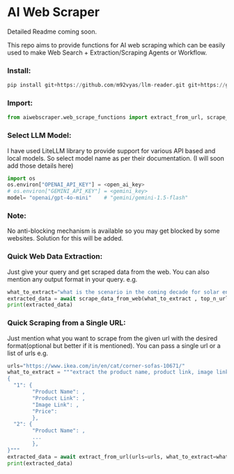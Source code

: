 # AI Web Scraper
Detailed Readme coming soon.

This repo aims to provide functions for AI web scraping which can be easily used to make Web Search + Extraction/Scraping Agents or Workflow.

### Install:
```python
pip install git+https://github.com/m92vyas/llm-reader.git git+https://github.com/m92vyas/AI-web_scraper.git
```

### Import:
```python
from aiwebscraper.web_scrape_functions import extract_from_url, scrape_data_from_web
```

### Select LLM Model:
I have used LiteLLM library to provide support for various API based and local models. So select model name as per their documentation. (I will soon add those details here)
```python
import os
os.environ["OPENAI_API_KEY"] = <open_ai_key>
# os.environ["GEMINI_API_KEY"] = <gemini_key>
model= "openai/gpt-4o-mini"    # "gemini/gemini-1.5-flash"
```
### Note:
No anti-blocking mechanism is available so you may get blocked by some websites. Solution for this will be added.

### Quick Web Data Extraction:
Just give your query and get scraped data from the web. You can also mention any output format in your query. e.g.
```python
what_to_extract="what is the scenario in the coming decade for solar energy investment in india?"
extracted_data = await scrape_data_from_web(what_to_extract , top_n_urls=5, model=model)
print(extracted_data)
```

### Quick Scraping from a Single URL:
Just mention what you want to scrape from the given url with the desired format(optional but better if it is mentioned).
You can pass a single url or a list of urls e.g.
```python
urls="https://www.ikea.com/in/en/cat/corner-sofas-10671/"
what_to_extract = """extract the product name, product link, image link and price for all the products given in the webpage. The format should be:
{
  "1": {
        "Product Name": ,
        "Product Link": ,
        "Image Link": ,
        "Price":
        },
  "2": {
        "Product Name": ,
        ...
        },
}"""
extracted_data = await extract_from_url(urls=urls, what_to_extract=what_to_extract, model=model)
print(extracted_data)
```
